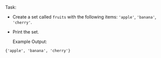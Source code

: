  Task:  
- Create a set called `fruits` with the following items: `'apple'`, `'banana'`, `'cherry'`.
- Print the set.

  Example Output:  
```
{'apple', 'banana', 'cherry'}
```



